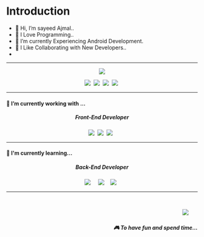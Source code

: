 # Introduction

- 👋 Hi, I’m sayeed Ajmal..
- 👀 I Love Programming..
- 🌱 I’m currently Experiencing Android Development.
- 💝 I Like Collaborating with New Developers..
-
<!-- <h1 align='center'> Hi there 👋, I'm Sayeed Ajmal </h1>

<p align='center'>
  I live in Karnataka, India. Work at <b>MYSELF</b>
</p> -->
<hr>

<p align='center'>
  <img src="https://visitor-badge.glitch.me/badge?page_id=Sayeed.Sayeed??style=for-the-badge&logo=appveyr">
</p>

<p align='center'>
  &nbsp;&nbsp;<a href="https://twitter.com/sayeedajmal6"><img
      src="https://img.shields.io/badge/twitter-%231DA1F2.svg?&style=for-the-badge&logo=twitter&logoColor=white" /></a>&nbsp;&nbsp;<a
    href="mailto:sayeedajmala06@gmail.com"><img
      src="https://img.shields.io/badge/gmail-%23D14836.svg?&style=for-the-badge&logo=gmail&logoColor=white" /></a>&nbsp;&nbsp;<a
    href="https://www.facebook.com/sayeedajmala06"><img
      src="https://img.shields.io/badge/Facebook-1877F2?style=for-the-badge&logo=facebook&logoColor=white"></a>&nbsp;&nbsp;<a
    href="https://www.instagram.com/sayeed__ajmal"><img
      src="https://img.shields.io/badge/Instagram-E4405F?style=for-the-badge&logo=instagram&logoColor=white"></a>
  &nbsp;&nbsp;
</p>

<hr>

<h4> 🔭 I’m currently working with ...</h4>

<h5 align="center">Front-End Developer</h5>

<p align="center">
  &nbsp;&nbsp;<img
    src="https://img.shields.io/badge/html5%20-%23e34f26.svg?&style=for-the-badge&logo=html5&logoColor=white" />&nbsp;&nbsp;<img
    src="https://img.shields.io/badge/CSS3-1572B6?&style=for-the-badge&logo=css3&logoColor=white" />&nbsp;&nbsp;<img
    src="https://img.shields.io/badge/Bootstrap-563D7C?style=for-the-badge&logo=bootstrap&logoColor=white">&nbsp;
  &nbsp;&nbsp;
</p>

<hr>

<h4>🌱 I'm currently learning...</h4>
<h5 align="center">Back-End Developer</h5>
<p align="center">
  &nbsp;&nbsp;
  <a href="https://www.oracle.com/java/" target="blank"><img
      src="https://img.shields.io/badge/Java-ED8B00?style=for-the-badge&logo=java&logoColor=white" /></a>&nbsp;&nbsp;&nbsp;&nbsp;
  <a href="https://www.php.net/" target="blank"><img
      src="https://img.shields.io/badge/PHP-777BB4?style=for-the-badge&logo=php&logoColor=white" /></a>&nbsp;&nbsp;&nbsp;
  <a href="https://github.com/sayeedajmal/DataStructure-Algorithms/tree/master/DSA" target="blank"><img
      src="https://img.shields.io/badge/Data%20Structure%20&%20Algorithms-0175C2?style=for-the-badge&logo=dart&logoColor=white" /></a>
  &nbsp;&nbsp;&nbsp;&nbsp;
</p>

<hr>

<br>
<p align="right">
  <a href="https://open.spotify.com/playlist/2w8GYqYdH6ve3g0nGcJcgE?si=7bCl8yynR2Saz4VPR6mDXQ"><img
      src="https://img.shields.io/badge/spotify-%231ED760.svg?&style=for-the-badge&logo=spotify&logoColor=white" /></a>&nbsp;&nbsp;&nbsp;&nbsp;&nbsp;&nbsp;
<h5 align="right">🎮 To have fun and spend time...</h5>
</p>
